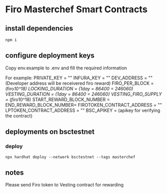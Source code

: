 # Firo Masterchef Smart Contracts

## install dependencies
```
npm i
```

## configure deployment keys
Copy env.example to .env and fill the required information

For example:
PRIVATE_KEY = ""
INFURA_KEY = ""
DEV_ADDRESS = ""  (Developer address will be receivered firo reward)
FIRO_PER_BLOCK = (firo*10^18)
LOCKING_DURATION = (1day = 86400 = 24*60*60)
VESTING_DURATION = (1day = 86400 = 24*60*60)
VESTING_FIRO_SUPPLY =  (firo*10^18)
START_REWARD_BLOCK_NUMBER = 
END_REWARD_BLOCK_NUMBER=
FIROTOKEN_CONTRACT_ADDRESS = ""
LPTOKEN_CONTRACT_ADDRESS = ""
BSC_APIKEY = (apikey for verifying the contract)

## deployments on bsctestnet
### deploy
```
npx hardhat deploy --network bsctestnet --tags masterchef
```

## notes
Please send Firo token to Vesting contract for rewarding
